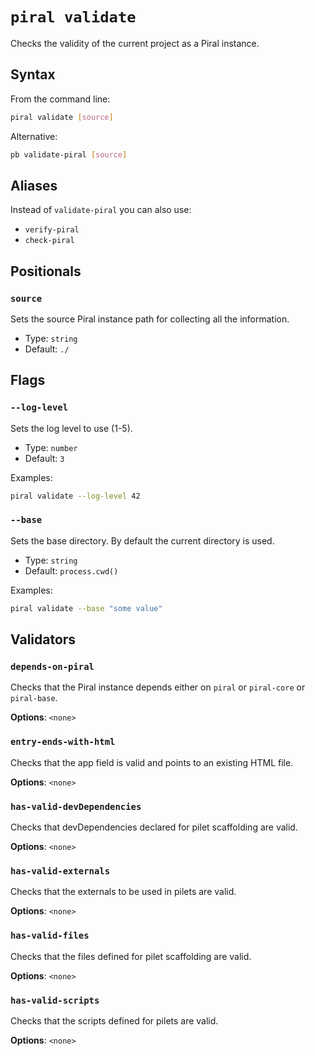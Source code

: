 # `piral validate`

Checks the validity of the current project as a Piral instance.

## Syntax

From the command line:

```sh
piral validate [source]
```

Alternative:

```sh
pb validate-piral [source]
```

## Aliases

Instead of `validate-piral` you can also use:

- `verify-piral`
- `check-piral`

## Positionals

### `source`

Sets the source Piral instance path for collecting all the information.

- Type: `string`
- Default: `./`

## Flags

### `--log-level`

Sets the log level to use (1-5).

- Type: `number`
- Default: `3`

Examples:

```sh
piral validate --log-level 42
```

### `--base`

Sets the base directory. By default the current directory is used.

- Type: `string`
- Default: `process.cwd()`

Examples:

```sh
piral validate --base "some value"
```

## Validators

### `depends-on-piral`

Checks that the Piral instance depends either on `piral` or `piral-core` or `piral-base`.

**Options**: `<none>`

### `entry-ends-with-html`

Checks that the app field is valid and points to an existing HTML file.

**Options**: `<none>`

### `has-valid-devDependencies`

Checks that devDependencies declared for pilet scaffolding are valid.

**Options**: `<none>`

### `has-valid-externals`

Checks that the externals to be used in pilets are valid.

**Options**: `<none>`

### `has-valid-files`

Checks that the files defined for pilet scaffolding are valid.

**Options**: `<none>`

### `has-valid-scripts`

Checks that the scripts defined for pilets are valid.

**Options**: `<none>`

